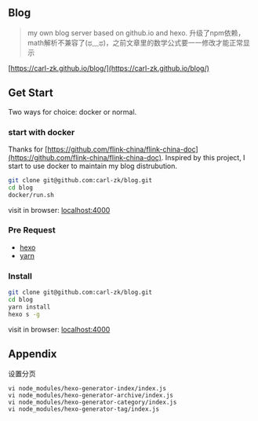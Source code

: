 
## Blog
> my own blog server based on github.io and hexo.
> 升级了npm依赖，math解析不兼容了(ಥ﹏ಥ)，之前文章里的数学公式要一一修改才能正常显示

[https://carl-zk.github.io/blog/](https://carl-zk.github.io/blog/)

## Get Start
Two ways for choice: docker or normal.
### start with docker
Thanks for [https://github.com/flink-china/flink-china-doc](https://github.com/flink-china/flink-china-doc). Inspired by this project, I start to use docker to maintain my blog distrubution.
```sh
git clone git@github.com:carl-zk/blog.git
cd blog
docker/run.sh
```
visit in browser: [localhost:4000](http://localhost:4000)

### Pre Request
- [hexo](https://hexo.io/)
- [yarn](https://yarnpkg.com/en/)

### Install 
```sh
git clone git@github.com:carl-zk/blog.git
cd blog
yarn install
hexo s -g
```
visit in browser: [localhost:4000](http://localhost:4000)

## Appendix
设置分页
```
vi node_modules/hexo-generator-index/index.js
vi node_modules/hexo-generator-archive/index.js
vi node_modules/hexo-generator-category/index.js
vi node_modules/hexo-generator-tag/index.js
```


